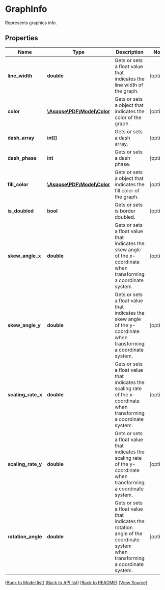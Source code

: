﻿# GraphInfo
Represents graphics info.

## Properties
Name | Type | Description | Notes
------------ | ------------- | ------------- | -------------
**line_width** | **double** | Gets or sets a float value that indicates the line width of the graph. | [optional]
**color** | [**\Aspose\PDF\Model\Color**](Color.md) | Gets or sets a object that indicates the color of the graph. | [optional]
**dash_array** | **int[]** | Gets or sets a dash array. | [optional]
**dash_phase** | **int** | Gets or sets a dash phase. | [optional]
**fill_color** | [**\Aspose\PDF\Model\Color**](Color.md) | Gets or sets a object that indicates the fill color of the graph. | [optional]
**is_doubled** | **bool** | Gets or sets is border doubled. | [optional]
**skew_angle_x** | **double** | Gets or sets a float value that indicates the skew angle of the x-coordinate when transforming a coordinate system. | [optional]
**skew_angle_y** | **double** | Gets or sets a float value that indicates the skew angle of the y-coordinate when transforming a coordinate system. | [optional]
**scaling_rate_x** | **double** | Gets or sets a float value that indicates the scaling rate of the x-coordinate when transforming a coordinate system. | [optional]
**scaling_rate_y** | **double** | Gets or sets a float value that indicates the scaling rate of the y-coordinate when transforming a coordinate system. | [optional]
**rotation_angle** | **double** | Gets or sets a float value that indicates the rotation angle of the coordinate system when transforming a coordinate system. | [optional]

[[Back to Model list]](../README.md#documentation-for-models) [[Back to API list]](../README.md#documentation-for-api-endpoints) [[Back to README]](../README.md) [[View Source]](../src/Aspose/PDF/Model/GraphInfo.php)

